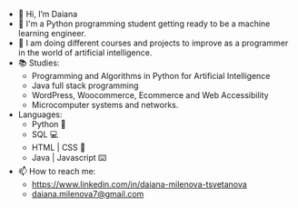 - 👋 Hi, I’m Daiana
- 👀 I'm a Python programming student getting ready to be a machine learning engineer.
- 🌱 I am doing different courses and projects to improve as a programmer in the world of artificial intelligence.
- 📚 Studies:
  - Programming and Algorithms in Python for Artificial Intelligence
  - Java full stack programming
  - WordPress, Woocommerce, Ecommerce and Web Accessibility
  - Microcomputer systems and networks.
- Languages:
  - Python 🐍
  - SQL 💻
  - HTML | CSS 📱
  - Java | Javascript ⌨️
- 📫 How to reach me:
  - https://www.linkedin.com/in/daiana-milenova-tsvetanova
  - daiana.milenova7@gmail.com 

<!---
damian75uwu/damian75uwu is a ✨ special ✨ repository because its `README.md` (this file) appears on your GitHub profile.
You can click the Preview link to take a look at your changes.
--->
